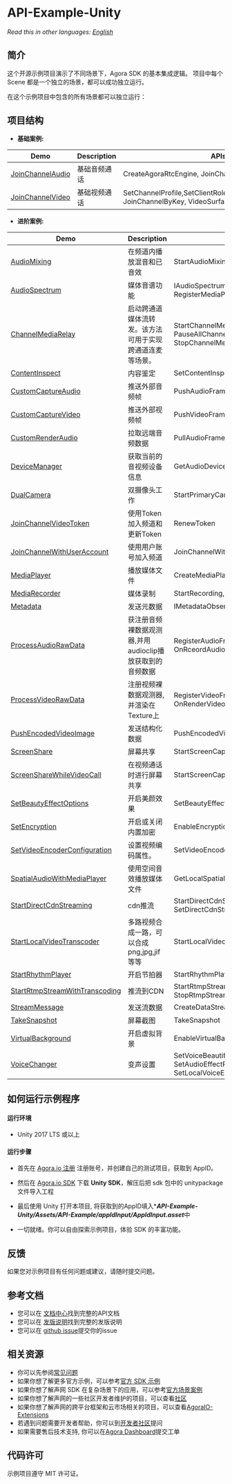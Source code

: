 # API-Example-Unity

*Read this in other languages: [English](README.md)*

## 简介

这个开源示例项目演示了不同场景下，Agora SDK 的基本集成逻辑。 项目中每个 Scene 都是一个独立的场景，都可以成功独立运行。

在这个示例项目中包含的所有场景都可以独立运行：

## 项目结构

* **基础案例:**

| Demo                                                         | Description                                        | APIs                                                         |
| ------------------------------------------------------------ | -------------------------------------------------- | ------------------------------------------------------------ |
| [JoinChannelAudio](https://github.com/AgoraIO-Extensions/Agora-Unity-Quickstart/tree/release/4.0.0/API-Example-Unity/Assets/API-Example/Examples/Basic/JoinChannelAudio) | 基础音频通话                      | CreateAgoraRtcEngine, JoinChannelByKey, LeaveChannel                    |
| [JoinChannelVideo](https://github.com/AgoraIO-Extensions/Agora-Unity-Quickstart/tree/release/4.0.0/API-Example-Unity/Assets/API-Example/Examples/Basic/JoinChannelVideo) | 基础视频通话 | SetChannelProfile,SetClientRole,EnableVideo,EnableVideo, JoinChannelByKey, VideoSurface |

* **进阶案例:**

| Demo                                                         | Description                                                  | APIs                                                         |
| ------------------------------------------------------------ | ------------------------------------------------------------ | ------------------------------------------------------------ |
| [AudioMixing](https://github.com/AgoraIO-Extensions/Agora-Unity-Quickstart/tree/release/4.0.0/API-Example-Unity/Assets/API-Example/Examples/Advanced/AudioMixing) | 在频道内播放混音和已音效             | StartAudioMixing, PlayEffect                                 |
| [AudioSpectrum](https://github.com/AgoraIO-Extensions/Agora-Unity-Quickstart/tree/release/4.0.0/API-Example-Unity/Assets/API-Example/Examples/Advanced/AudioSpectrum) | 媒体音谱功能             | IAudioSpectrumObserver, RegisterMediaPlayerAudioSpectrumObserver                                 |
| [ChannelMediaRelay](https://github.com/AgoraIO-Extensions/Agora-Unity-Quickstart/tree/release/4.0.0/API-Example-Unity/Assets/API-Example/Examples/Advanced/ChannelMediaRelay) | 启动跨通道媒体流转发。该方法可用于实现跨通道连麦等场景。            | StartChannelMediaRelay, UpdateChannelMediaRelay, PauseAllChannelMediaRelay, ResumeAllChannelMediaRelay, StopChannelMediaRelay                      |
| [ContentInspect](https://github.com/AgoraIO-Extensions/Agora-Unity-Quickstart/tree/release/4.0.0/API-Example-Unity/Assets/API-Example/Examples/Advanced/ContentInspect) | 内容鉴定 | SetContentInspect |
| [CustomCaptureAudio](https://github.com/AgoraIO-Extensions/Agora-Unity-Quickstart/tree/release/4.0.0/API-Example-Unity/Assets/API-Example/Examples/Advanced/CustomCaptureAudio) | 推送外部音频帧     | PushAudioFrame                                               |
| [CustomCaptureVideo](https://github.com/AgoraIO-Extensions/Agora-Unity-Quickstart/tree/release/4.0.0/API-Example-Unity/Assets/API-Example/Examples/Advanced/CustomCaptureVideo) | 推送外部视频帧     | PushVideoFrame                                               |
| [CustomRenderAudio](https://github.com/AgoraIO-Extensions/Agora-Unity-Quickstart/tree/release/4.0.0/API-Example-Unity/Assets/API-Example/Examples/Advanced/CustomRenderAudio) |  拉取远端音频数据 | PullAudioFrame                                               |
| [DeviceManager](https://github.com/AgoraIO-Extensions/Agora-Unity-Quickstart/tree/release/4.0.0/API-Example-Unity/Assets/API-Example/Examples/Advanced/DeviceManager) | 获取当前的音视频设备信息      | GetAudioDeviceManager, GetVideoDeviceManager |
| [DualCamera](https://github.com/AgoraIO-Extensions/Agora-Unity-Quickstart/tree/release/4.0.0/API-Example-Unity/Assets/API-Example/Examples/Advanced/DualCamera) | 双摄像头工作  | StartPrimaryCameraCapture, StartSecondaryCameraCapture |
| [JoinChannelVideoToken](https://github.com/AgoraIO-Extensions/Agora-Unity-Quickstart/tree/release/4.0.0/API-Example-Unity/Assets/API-Example/Examples/Advanced/JoinChannelVideoToken) | 使用Token加入频道和更新Token                    | RenewToken                                                   |
| [JoinChannelWithUserAccount](https://github.com/AgoraIO-Extensions/Agora-Unity-Quickstart/tree/release/4.0.0/API-Example-Unity/Assets/API-Example/Examples/Advanced/JoinChannelWithUserAccount) | 使用用户账号加入频道                  | JoinChannelWithUserAccount,   GetUserInfoByUserAccount                                                 |
| [MediaPlayer](https://github.com/AgoraIO-Extensions/Agora-Unity-Quickstart/tree/release/4.0.0/API-Example-Unity/Assets/API-Example/Examples/Advanced/MediaPlayer) | 播放媒体文件                  | CreateMediaPlayer,  Play, Stop                                               |
| [MediaRecorder](https://github.com/AgoraIO-Extensions/Agora-Unity-Quickstart/tree/release/4.0.0/API-Example-Unity/Assets/API-Example/Examples/Advanced/MediaRecorder) | 媒体录制                  | StartRecording,  StopRecording,                                                |
| [Metadata](https://github.com/AgoraIO-Extensions/Agora-Unity-Quickstart/tree/release/4.0.0/API-Example-Unity/Assets/API-Example/Examples/Advanced/Metadata) | 发送元数据                  | IMetadataObserver                                                |
| [ProcessAudioRawData](https://github.com/AgoraIO-Extensions/Agora-Unity-Quickstart/tree/release/4.0.0/API-Example-Unity/Assets/API-Example/Examples/Advanced/ProcessAudioRawData) | 获注册音频裸数据观测器,并用audioclip播放获取到的音频数据                       | RegisterAudioFrameObserver, OnPlaybackAudioFrame, OnRceordAudioFrame |
| [ProcessVideoRawData](https://github.com/AgoraIO-Extensions/Agora-Unity-Quickstart/tree/release/4.0.0/API-Example-Unity/Assets/API-Example/Examples/Advanced/ProcessVideoRawData) | 注册视频裸数据观测器,并渲染在Texture上                       | RegisterVideoFrameObserver, OnCaptureVideoFrame, OnRenderVideoFrame |
| [PushEncodedVideoImage](https://github.com/AgoraIO-Extensions/Agora-Unity-Quickstart/tree/release/4.0.0/API-Example-Unity/Assets/API-Example/Examples/Advanced/PushEncodedVideoImage) | 发送结构化数据 | PushEncodedVideoImage |
| [ScreenShare](https://github.com/AgoraIO-Extensions/Agora-Unity-Quickstart/tree/release/4.0.0/API-Example-Unity/Assets/API-Example/Examples/Advanced/ScreenShare) | 屏幕共享            | StartScreenCaptureByWindowId, StartScreenCaptureByDisplayId                       |
| [ScreenShareWhileVideoCall](https://github.com/AgoraIO-Extensions/Agora-Unity-Quickstart/tree/release/4.0.0/API-Example-Unity/Assets/API-Example/Examples/Advanced/ScreenShareWhileVideoCall) | 在视频通话时进行屏幕共享            | StartScreenCaptureByWindowId, StartScreenCaptureByDisplayId                       |
| [SetBeautyEffectOptions](https://github.com/AgoraIO-Extensions/Agora-Unity-Quickstart/tree/release/4.0.0/API-Example-Unity/Assets/API-Example/Examples/Advanced/SetBeautyEffectOptions) | 开启美颜效果            | SetBeautyEffectOptions                   |
| [SetEncryption](https://github.com/AgoraIO-Extensions/Agora-Unity-Quickstart/tree/release/4.0.0/API-Example-Unity/Assets/API-Example/Examples/Advanced/SetEncryption) | 开启或关闭内置加密                                | EnableEncryption                                             |
| [SetVideoEncoderConfiguration](https://github.com/AgoraIO-Extensions/Agora-Unity-Quickstart/tree/release/4.0.0/API-Example-Unity/Assets/API-Example/Examples/Advanced/SetVideoEncoderConfiguration) | 设置视频编码属性。           | SetVideoEncoderConfiguration                                 |
| [SpatialAudioWithMediaPlayer](https://github.com/AgoraIO-Extensions/Agora-Unity-Quickstart/tree/release/4.0.0/API-Example-Unity/Assets/API-Example/Examples/Advanced/SpatialAudioWithMediaPlayer) | 使用空间音效播放媒体文件        | GetLocalSpatialAudioEngine, UpdateRemotePositionEx                                 |
| [StartDirectCdnStreaming](https://github.com/AgoraIO-Extensions/Agora-Unity-Quickstart/tree/release/4.0.0/API-Example-Unity/Assets/API-Example/Examples/Advanced/StartDirectCdnStreaming) | cdn推流        | StartDirectCdnStreaming, SetDirectCdnStreamingVideoConfiguration, StopDirectCdnStreaming                               |
| [StartLocalVideoTranscoder](https://github.com/AgoraIO-Extensions/Agora-Unity-Quickstart/tree/release/4.0.0/API-Example-Unity/Assets/API-Example/Examples/Advanced/StartLocalVideoTranscoder) | 多路视频合成一路，可以合成png,jpg,jif等等         | StartLocalVideoTranscoder                        |
| [StartRhythmPlayer](https://github.com/AgoraIO-Extensions/Agora-Unity-Quickstart/tree/release/4.0.0/API-Example-Unity/Assets/API-Example/Examples/Advanced/StartRhythmPlayer) | 开启节拍器        | StartRhythmPlayer                        |
| [StartRtmpStreamWithTranscoding](https://github.com/AgoraIO-Extensions/Agora-Unity-Quickstart/tree/release/4.0.0/API-Example-Unity/Assets/API-Example/Examples/Advanced/StartRtmpStreamWithTranscoding) | 推流到CDN        | StartRtmpStreamWithTranscoding, UpdateRtmpTranscoding, StopRtmpStream                        |
| [StreamMessage](https://github.com/AgoraIO-Extensions/Agora-Unity-Quickstart/tree/release/4.0.0/API-Example-Unity/Assets/API-Example/Examples/Advanced/StreamMessage) | 发送流数据        | CreateDataStream, SendStreamMessage                        |
| [TakeSnapshot](https://github.com/AgoraIO-Extensions/Agora-Unity-Quickstart/tree/release/4.0.0/API-Example-Unity/Assets/API-Example/Examples/Advanced/TakeSnapshot) | 屏幕截图      | TakeSnapshot                        |
| [VirtualBackground](https://github.com/AgoraIO-Extensions/Agora-Unity-Quickstart/tree/release/4.0.0/API-Example-Unity/Assets/API-Example/Examples/Advanced/VirtualBackground) | 开启虚拟背景   | EnableVirtualBackground                 |
| [VoiceChanger](https://github.com/AgoraIO-Extensions/Agora-Unity-Quickstart/tree/release/4.0.0/API-Example-Unity/Assets/API-Example/Examples/Advanced/VoiceChanger) | 变声设置   | SetVoiceBeautifierPreset, SetAudioEffectPreset,SetVoiceConversionPreset,SetLocalVoicePitch, SetLocalVoiceEqualization,   SetLocalVoiceReverb                  |



## 如何运行示例程序

#### 运行环境

* Unity 2017 LTS 或以上

#### 运行步骤

* 首先在 [Agora.io 注册](https://dashboard.agora.io/cn/signup/) 注册账号，并创建自己的测试项目，获取到 AppID。

* 然后在 [Agora.io SDK](https://docs.agora.io/cn/Agora%20Platform/downloads) 下载 **Unity SDK**，解压后把 sdk 包中的 unitypackage文件导入工程

* 最后使用 Unity 打开本项目, 将获取到的AppID填入******API-Example-Unity/Assets/API-Example/appIdInput/AppIdInput.asset*****中

* 一切就绪。你可以自由探索示例项目，体验 SDK 的丰富功能。



## 反馈

如果您对示例项目有任何问题或建议，请随时提交问题。

## 参考文档

- 您可以在 [文档中心](https://docs.agora.io/cn/All/api-ref?platform=Unity)找到完整的API文档
- 您可以在 [发版说明](https://docs.agora.io/cn/video-call-4.x/release_unity_ng?platform=Unity)找到完整的发版说明
- 您可以在 [github issue](https://github.com/AgoraIO-Extensions/Agora-Unity-Quickstart/issues)提交你的issue

## 相关资源

- 你可以先参阅[常见问题](https://docs.agora.io/cn/faq)
- 如果你想了解更多官方示例，可以参考[官方 SDK 示例](https://github.com/AgoraIO)
- 如果你想了解声网 SDK 在复杂场景下的应用，可以参考[官方场景案例](https://github.com/AgoraIO-usecase)
- 如果你想了解声网的一些社区开发者维护的项目，可以查看[社区](https://github.com/AgoraIO-Community)
- 如果你想了解声网的跨平台框架和云市场相关的项目，可以查看[AgoraIO-Extensions](https://github.com/AgoraIO-Extensions)
- 若遇到问题需要开发者帮助，你可以到[开发者社区](https://rtcdeveloper.com/)提问
- 如果需要售后技术支持, 你可以在[Agora Dashboard](https://dashboard.agora.io/)提交工单

## 代码许可

示例项目遵守 MIT 许可证。
